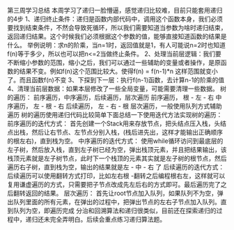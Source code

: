 第三周学习总结
本周学习了递归一脸懵逼，感觉递归比较难，目前只能套用递归的4步
1、递归终止条件：递归是函数内部代码中，调用这个函数本身，我们必须要找到结束条件，不然会导致死循环，所以我们需要知道当参数为啥时递归结束，返回递归结果。这个时候我们必须根据这个参数的值，能够直接知道函数的结果是什么。
举例说明：求n的阶乘，当n=1时，返回值就是1，有人可能说n=2时也知道f(n)等于多少，所以也可以把n<=2当做终止条件。
2、处理当前层逻辑：我们要不断缩小参数的范围，缩小之后，我们可以通过一些辅助的变量或者操作，是原函数的结果不变。例如f(n)这个范围比较大。使得f(n) = f(n-1)*n
这样范围就变小了。而且函数f(n)不变
3、下探到下一层：执行f(n-1)函数，去计算n-1的阶乘的值
4、清理当前层数据：如果本层修改了一些全局变量，可能需要清理一些数据。
树的遍历：
前序遍历，中序遍历，后续遍历，层次遍历
前序遍历， 根 - 左 - 右
中序遍历， 左 - 根 - 右
后续遍历， 左 - 右 - 根
层次遍历，一般使用队列方式辅助遍历
树的遍历使用递归代码比较简单下面总结一下使用迭代方法实现树的遍历：
前序遍历的迭代方式：
首先创建一个Stack用来存放节点，把头结点压入栈，头结点出栈，然后让右节点、左节点分别入栈，(栈后进先出，这样才能输出正确顺序的根左右)，直到栈为空。
中序遍历的迭代方式：
使用while循环访问到最底层的左子树，然后放入栈，直到左子树已经为空，弹出栈顶元素，并且把结果输出，该栈顶元素就是左子树节点，此时下一个栈顶的元素其实就是左子树的根节点，然后遍历右子树，直到栈为空，输出的结果就是左 - 中 - 右 了
后续遍历的迭代方式：
后续遍历可以使用翻转方式打印，比如左右根 -翻转之后编程根右左，这样就可以复用谦虚遍历的方式，只需要把子节点改成先左后右的方式即可。最后遍历完了之后翻转返回的结果。
层次遍历：
首先让root节点加入队列，如果队列不为空，弹出队列里面的所有元素，在弹出的过程中，把弹出节点的左右子节点加入队列。直到队列为空，即遍历完成
分治和回溯算法和递归很类似，目前还在探索递归的过程中，递归还未完全弄明白。后续会重点练习递归算法题。
